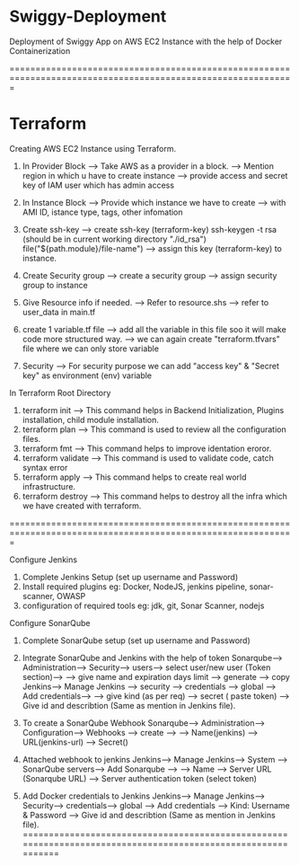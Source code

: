 # Swiggy-Deployment
Deployment of Swiggy App on AWS EC2 Instance with the help of Docker Containerization 


=============================================================================================================

# Terraform
Creating AWS EC2 Instance using Terraform.

1. In Provider Block
--> Take AWS as a provider in a block.
--> Mention region in which u have to create instance
--> provide access and secret key of IAM user which has admin access

2. In Instance Block
--> Provide which instance we have to create
--> with AMI ID, istance type, tags, other infomation

3. Create ssh-key 
--> create ssh-key (terraform-key)
    ssh-keygen -t rsa (should be in current working directory "./id_rsa")
    file("${path.module}/file-name")
--> assign this key (terraform-key) to instance.

4. Create Security group
--> create a security group
--> assign security group to instance

5. Give Resource info if needed.
--> Refer to resource.shs
--> refer to user_data in main.tf

6. create 1 variable.tf file 
--> add all the variable in this file soo it will make code more structured way.
--> we can again create "terraform.tfvars" file where we can only store variable 

7. Security
--> For security purpose we can add "access key" & "Secret key" as environment (env) variable 

In Terraform Root Directory

1. terraform init --> This command helps in Backend Initialization, Plugins installation, child module installation.
2. terraform plan --> This command is used to review all the configuration files.
3. terraform fmt --> This command helps to improve identation eroror.
4. terraform validate --> This command is used to validate code, catch syntax error 
5. terraform apply --> This command helps to create real world infrastructure.
6. terraform destroy --> This command helps to destroy all the infra which we have created with terraform.

=============================================================================================================

Configure Jenkins

1. Complete Jenkins Setup (set up username and Password)
2. Install required plugins
    eg: Docker, NodeJS, jenkins pipeline, sonar-scanner, OWASP
3. configuration of required tools
    eg: jdk, git, Sonar Scanner, nodejs


Configure SonarQube 
1. Complete SonarQube setup (set up username and Password)
2. Integrate SonarQube and Jenkins with the help of token
    Sonarqube--> Administration--> Security--> users--> select user/new user (Token section)-->
    --> give name and expiration days limit --> generate --> copy
    Jenkins--> Manage Jenkins --> security --> credentials --> global --> Add credentials-->
    --> give kind (as per req) --> secret ( paste token) --> Give id and describtion (Same as mention in Jenkins file).

3. To create a SonarQube Webhook
    Sonarqube--> Administration--> Configuration--> Webhooks --> create --> 
    --> Name(jenkins) --> URL(jenkins-url) --> Secret()

4. Attached webhook to jenkins
    Jenkins--> Manage Jenkins--> System --> SonarQube servers--> Add Sonarqube --> 
    --> Name --> Server URL (Sonarqube URL) --> Server authentication token (select token)

5. Add Docker credentials to Jenkins
    Jenkins--> Manage Jenkins--> Security--> credentials--> global --> Add credentials
    --> Kind: Username & Password --> Give id and describtion (Same as mention in Jenkins file).
=============================================================================================================